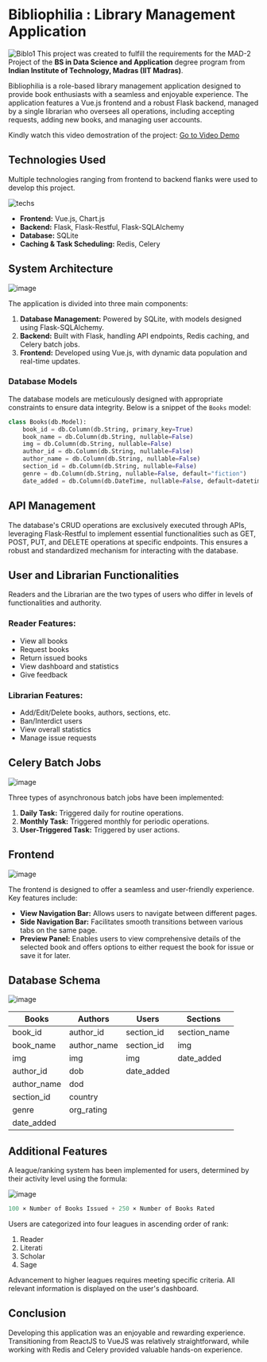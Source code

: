 # Bibliophilia : Library Management Application
![Biblo1](https://github.com/user-attachments/assets/f0938fb8-4643-4fa1-9f32-134c5ae48d81)
This project was created to fulfill the requirements for the MAD-2 Project of the **BS in Data Science and Application** degree program from **Indian Institute of Technology, Madras (IIT Madras)**.

Bibliophilia is a role-based library management application designed to provide book enthusiasts with a seamless and enjoyable experience. The application features a Vue.js frontend and a robust Flask backend, managed by a single librarian who oversees all operations, including accepting requests, adding new books, and managing user accounts.

Kindly watch this video demostration of the project: [Go to Video Demo](https://drive.google.com/file/d/1u6c1jiQ3QPmCvZ7iAZFHSoC-_7nwuaia/view?usp=sharing)

## Technologies Used

Multiple technologies ranging from frontend to backend flanks were used to develop this project. 

![techs](https://github.com/user-attachments/assets/d17f0949-ce31-42a8-b846-1fb703af2b15)

- **Frontend:** Vue.js, Chart.js
- **Backend:** Flask, Flask-Restful, Flask-SQLAlchemy
- **Database:** SQLite
- **Caching & Task Scheduling:** Redis, Celery

## System Architecture

![image](https://github.com/user-attachments/assets/73aa3eff-c6ae-439a-8b1f-c1d84c569241)

The application is divided into three main components:

1. **Database Management:** Powered by SQLite, with models designed using Flask-SQLAlchemy.
2. **Backend:** Built with Flask, handling API endpoints, Redis caching, and Celery batch jobs.
3. **Frontend:** Developed using Vue.js, with dynamic data population and real-time updates.

### Database Models

The database models are meticulously designed with appropriate constraints to ensure data integrity. Below is a snippet of the `Books` model:

```python
class Books(db.Model):
    book_id = db.Column(db.String, primary_key=True)
    book_name = db.Column(db.String, nullable=False)
    img = db.Column(db.String, nullable=False)
    author_id = db.Column(db.String, nullable=False)
    author_name = db.Column(db.String, nullable=False)
    section_id = db.Column(db.String, nullable=False)
    genre = db.Column(db.String, nullable=False, default="fiction")
    date_added = db.Column(db.DateTime, nullable=False, default=datetime.strftime(datetime.today(), "%d-%m-%Y"))
```

## API Management

The database's CRUD operations are exclusively executed through APIs, leveraging Flask-Restful to implement essential functionalities such as GET, POST, PUT, and DELETE operations at specific endpoints. This ensures a robust and standardized mechanism for interacting with the database.

## User and Librarian Functionalities

Readers and the Librarian are the two types of users who differ in levels of functionalities and authority.

### Reader Features:
- View all books
- Request books
- Return issued books
- View dashboard and statistics
- Give feedback

### Librarian Features:
- Add/Edit/Delete books, authors, sections, etc.
- Ban/Interdict users
- View overall statistics
- Manage issue requests

## Celery Batch Jobs

![image](https://github.com/user-attachments/assets/3408465f-da33-4628-bd2c-7e7cba60f143)

Three types of asynchronous batch jobs have been implemented:

1. **Daily Task:** Triggered daily for routine operations.
2. **Monthly Task:** Triggered monthly for periodic operations.
3. **User-Triggered Task:** Triggered by user actions.


## Frontend

![image](https://github.com/user-attachments/assets/67d553ac-526e-49de-a5a9-dd90ffb8f297)

The frontend is designed to offer a seamless and user-friendly experience. Key features include:

- **View Navigation Bar:** Allows users to navigate between different pages.
- **Side Navigation Bar:** Facilitates smooth transitions between various tabs on the same page.
- **Preview Panel:** Enables users to view comprehensive details of the selected book and offers options to either request the book for issue or save it for later.

## Database Schema

![image](https://github.com/user-attachments/assets/4c40ef13-6cf7-4acd-ab64-9154536f5aec)

|Books|Authors|Users|Sections|
|------|------|-----|------------|
|book_id|author_id|section_id|section_name|
|book_name|author_name|section_id|img|
|img|img|img|date_added|
|author_id|dob|date_added||
|author_name|dod|||
|section_id|country|||
|genre|org_rating|||
|date_added|||

## Additional Features

A league/ranking system has been implemented for users, determined by their activity level using the formula:

![image](https://github.com/user-attachments/assets/4652d10d-0b9c-416d-bfc9-4871a1573980)

```python
100 × Number of Books Issued + 250 × Number of Books Rated
```

Users are categorized into four leagues in ascending order of rank:

1. Reader
2. Literati
3. Scholar
4. Sage

Advancement to higher leagues requires meeting specific criteria. All relevant information is displayed on the user's dashboard.

## Conclusion

Developing this application was an enjoyable and rewarding experience. Transitioning from ReactJS to VueJS was relatively straightforward, while working with Redis and Celery provided valuable hands-on experience.

